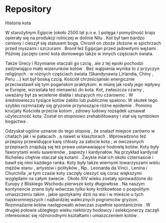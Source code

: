 Repository
==========

 Historia kota
 
 W starożytnym Egipcie (około 2500 lat p.n.e. ) potęga i pomyślność kraju opierały się na produkcji rolniczej w dolinie Nilu . Kot był tam bardzo ceniony i cieszył się statusem boga. Chronił on zboże złożone w spichrzach przed myszami i szczurami . Bronił też Egipcjan przed jadowitymi wężami .
Później zaczęto cenić kota domowego także w innych częściach świata. 

 Także Grecy i Rzymianie otaczali go czcią , ale z tej epoki pochodzi zadziwiająco mało wizerunków kotów . Bez wątpienia wynika to z przyczyn religijnych : w różnych częściach świata (Skandynawia ),Irlandia, Chiny , Peru …) kot był boską czcią. Kościół chrześcijański energicznie przeciwstawił się tym pogańskim praktykom: w miarę jak rosły jego wpływy w Europie, wzrastała też nienawiść do kota. Kot, zwłaszcza czarny , uważany był za wcielenie diabła i służących mu czarownic . W średniowieczu tysiące kotów zabito lub publicznie spalono. W skutek tego szybko rozmnażały się gryzonie przynoszące różne epidemie . Pomimo krucjaty Kościoła przeciw kotom , zdrowy ludowy rozsądek uznawał użyteczność kota. Został on stopniowo zrehabilitowany i stał się symbolem bogactwa .
    
 
 Odzyskał ogólne uznanie do tego stopnia , że znalazł miejsce zarówno w chatach jak i w pałacach , a nawet w klasztorach . Wprowadzono też przepisy przewidujące karę chłosty za zabicie kota ; w ówczesnych przepisach znajdują się też prawa ustanawiające hodowlę kotów. Koty były faworytami wielu suwerenów , papieży i kardynałów. Na przykład kardynał Richelieu chętnie otaczał się kotami . Zwykle miał ich około czternaście i bawił się nimi każdego ranka. Koty były także wiernymi towarzyszami wielu mężów stanu , artystów  i polityków , Np.. Leonarda da Vinci , Lenina i Churchilla ,w tym czasie koty zaczęły cieszyć się coraz większymi względami na całym świecie . Około XIV wieku zostały sprowadzone do Europy z Bliskiego Wschodu pierwsze koty długowłose . Na naszym kontynencie znane były wówczas tylko koty krótkowłose o pospolitym umaszczeniu takim , jakie spotykamy dziś na wsi i w        mieście u tych najskromniejszych i najbardziej walecznych pogromców gryzoni.  Rozmnażanie kotów następowało wówczas zupełnie spontanicznie . W drugiej połowie ubiegłego wieku niektórzy hodowcy i selekcjonerzy zaczęli interesować się różnorodnymi kształtami i umaszczeniem kotów .

 

                                                       

 
